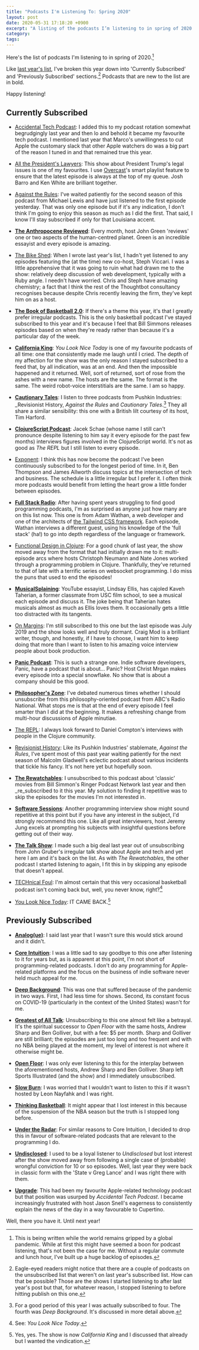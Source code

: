 ```yaml
---
title: "Podcasts I'm Listening To: Spring 2020"
layout: post
date: 2020-05-31 17:18:20 +0900
excerpt: "A listing of the podcasts I’m listening to in spring of 2020."
category: 
tags: 
---
```


Here's the list of podcasts I'm listening to in spring of 2020.[^1]

Like [last year's list][2019], I've broken this year down into 'Currently Subscribed' and 'Previously Subscribed' sections.[^2] Podcasts that are new to the list are in bold.

Happy listening!

[2019]: https://articles.inqk.net/2019/05/03/podcasts-spring-2019.html "Read 'Podcasts I'm Listening To: Spring 2019'."

## Currently Subscribed

- [Accidental Tech Podcast](https://atp.fm/): I added this to my podcast rotation somewhat begrudgingly last year and then lo and behold it became my favourite tech podcast. I mentioned last year that Marco's unwillingness to cut Apple the customary slack that other Apple watchers do was a big part of the reason I tuned in and that remained true this year.

- [All the President's Lawyers](https://www.kcrw.com/news/shows/lrc-presents-all-the-presidents-lawyers): This show about President Trump's legal issues is one of my favourites. I use [Overcast][]'s smart playlist feature to ensure that the latest episode is always at the top of my queue. Josh Barro and Ken White are brilliant together.  

  [Overcast]: https://overcast.fm/ "Visit the website for the Overcast podcast player."

- [Against the Rules](https://atrpodcast.com/): I've waited patiently for the second season of this podcast from Michael Lewis and have just listened to the first episode yesterday. That was only one episode but if it's any indication, I don't think I'm going to enjoy this season as much as I did the first. That said, I know I'll stay subscribed if only for that Louisiana accent.

- [**The Anthropocene Reviewed**](https://www.wnycstudios.org/podcasts/anthropocene-reviewed): Every month, host John Green 'reviews' one or two aspects of the human-centred planet. Green is an incredible essayist and every episode is amazing.

- [The Bike Shed](https://bikeshed.fm/): When I wrote last year's list, I hadn't yet listened to any episodes featuring the (at the time) new co-host, Steph Viccari. I was a little apprehensive that it was going to ruin what had drawn me to the show: relatively deep discussion of web development, typically with a Ruby angle. I needn't have worried. Chris and Steph have amazing chemistry; a fact that I think the rest of the Thoughtbot consultancy recognises because despite Chris recently leaving the firm, they've kept him on as a host.

- [**The Book of Basketball 2.0**](https://www.theringer.com/book-of-basketball): If there's a theme this year, it's that I greatly prefer irregular podcasts. This is the only basketball podcast I've stayed subscribed to this year and it's because I feel that Bill Simmons releases episodes based on when they're ready rather than because it's a particular day of the week.

- [**California King**](https://www.californiaking.org): _You Look Nice Today_ is one of my favourite podcasts of all time: one that consistently made me laugh until I cried. The depth of my affection for the show was the only reason I stayed subscribed to a feed that, by all indication, was at an end. And then the impossible happened and it returned. Well, sort of returned, sort of rose from the ashes with a new name. The hosts are the same. The format is the same. The weird robot-voice interstitials are the same. I am so happy.

- [**Cautionary Tales**](http://timharford.com/articles/cautionarytales/): I listen to three podcasts from Pushkin Industries: _Revisionist History, _Against the Rules_ and _Cautionary Tales_.[^3] They all share a similar sensibility: this one with a British lilt courtesy of its host, Tim Harford.

- [**ClojureScript Podcast**](https://clojurescriptpodcast.com/): Jacek Schae (whose name I still can't pronounce despite listening to him say it every episode for the past few months) interviews figures involved in the ClojureScript world. It's not as good as _The REPL_ but I still listen to every episode.

- [Exponent](https://exponent.fm/): I think this has now become the podcast I've been continuously subscribed to for the longest period of time. In it, Ben Thompson and James Allworth discuss topics at the intersection of tech and business. The schedule is a little irregular but I prefer it. I often think more podcasts would benefit from letting the heart grow a little fonder between episodes.

- [**Full Stack Radio**](https://www.fullstackradio.com): After having spent years struggling to find good programming podcasts, I'm as surprised as anyone just how many are on this list now. This one is from Adam Wathan, a web developer and one of the architects of [the Tailwind CSS framework][Tailwind]. Each episode, Wathan interviews a different guest, using his knowledge of the 'full stack' (ha!) to go into depth regardless of the language or framework.

  [Tailwind]: https://tailwindcss.com "Visit the official website for the Tailwind CSS framework."

- [Functional Design in Clojure](https://clojuredesign.club/): For a good chunk of last year, the show moved away from the format that had initially drawn me to it: multi-episode arcs where hosts Christoph Neumann and Nate Jones worked through a programming problem in Clojure. Thankfully, they've returned to that of late with a terrific series on websocket programming. I do miss the puns that used to end the episodes!

- [**MusicalSplaining**](http://musicalsplaining.libsyn.com): YouTube essayist, Lindsay Ellis, has cajoled Kaveh Taherian, a former classmate from USC film school, to see a musical each episode and discuss it. The joke being that Taherian hates musicals almost as much as Ellis loves them. It occasionally gets a little too distracted with its tangents.

- [On Margins](https://craigmod.com/onmargins/): I'm still subscribed to this one but the last episode was July 2019 and the show looks well and truly dormant. Craig Mod is a brilliant writer, though, and honestly, if I have to choose, I want him to keep doing that more than I want to listen to his amazing voice interview people about book production.

- [**Panic Podcast**](https://podcast.panic.com/): This is such a strange one. Indie software developers, Panic, have a podcast that is about... Panic? Host Christ Mrgan makes every episode into a special snowflake. No show that is about a company should be this good.

- [**Philosopher's Zone**](https://www.abc.net.au/radionational/programs/philosopherszone/): I've debated numerous times whether I should unsubscribe from this philosophy-oriented podcast from ABC's Radio National. What stops me is that at the end of every episode I feel smarter than I did at the beginning. It makes a refreshing change from multi-hour discussions of Apple minutiae.

- [The REPL](https://www.therepl.net/): I always look forward to Daniel Compton's interviews with people in the Clojure community.

- [Revisionist History](https://revisionisthistory.com/): Like its Pushkin Industries' stablemate, _Against the Rules_, I've spent most of this past year waiting patiently for the next season of Malcolm Gladwell's eclectic podcast about various incidents that tickle his fancy. It's not here yet but hopefully soon.

- [**The Rewatchables**](https://www.theringer.com/the-rewatchables): I unsubscribed to this podcast about 'classic' movies from Bill Simmon's Ringer Podcast Network last year and then _re_subscribed to it this year. My solution to finding it repetitive was to skip the episodes for the movies I'm not interested in.

- [**Software Sessions**](https://www.softwaresessions.com): Another programming interview show might sound repetitive at this point but if you have any interest in the subject, I'd strongly recommend this one. Like all great interviewers, host Jeremy Jung excels at prompting his subjects with insightful questions before getting out of their way.

- [**The Talk Show**](https://daringfireball.net/thetalkshow/): I made such a big deal last year out of unsubscribing from John Gruber's irregular talk show about Apple and tech and yet here I am and it's back on the list. As with _The Rewatchables_, the other podcast I started listening to again, I fit this in by skipping any episode that doesn't appeal.

- [TECHnical Foul](https://technicalfoul.fm/): I'm almost certain that this very occasional basketball podcast isn't coming back but, well, you never know, right?[^4]

- [You Look Nice Today](http://youlooknicetoday.com/): IT CAME BACK.[^5]

## Previously Subscribed

- [**Analog(ue)**](https://www.relay.fm/analogue): I said last year that I wasn't sure this would stick around and it didn't.

- [**Core Intuition**](https://coreint.org/): I was a little sad to say goodbye to this one after listening to it for years but, as is apparent at this point, I'm not short of programming-related podcasts. I don't do any programming for Apple-related platforms and the focus on the business of indie software never held much appeal for me.

- [**Deep Background**](https://pushkin.fm/deep-background): This was one that suffered because of the pandemic in two ways. First, I had less time for shows. Second, its constant focus on COVID-19 (particularly in the context of the United States) wasn't for me.

- [**Greatest of All Talk**](https://greatestofalltalk.com/): Unsubscribing to this one almost felt like a betrayal. It's the spiritual successor to _Open Floor_ with the same hosts, Andrew Sharp and Ben Golliver, but with a fee: $5 per month. Sharp and Golliver are still brilliant; the episodes are just too long and too frequent and with no NBA being played at the moment, my level of interest is not where it otherwise might be.

- [**Open Floor**](https://www.si.com/podcasts): I was only ever listening to this for the interplay between the aforementioned hosts, Andrew Sharp and Ben Golliver. Sharp left Sports Illustrated (and the show) and I immediately unsubscribed.

- [**Slow Burn**](https://slate.com/slow-burn): I was worried that I wouldn't want to listen to this if it wasn't hosted by Leon Nayfahk and I was right.

- [**Thinking Basketball**](http://www.backpicks.com/): It might appear that I lost interest in this because of the suspension of the NBA season but the truth is I stopped long before.

- [**Under the Radar**](https://www.relay.fm/radar): For similar reasons to Core Intuition, I decided to drop this in favour of software-related podcasts that are relevant to the programming I do.

- [**Undisclosed**](http://undisclosed-podcast.com/): I used to be a loyal listener to _Undisclosed_ but lost interest after the show moved away from following a single case of (probable) wrongful conviction for 10 or so episodes. Well, last year they were back in classic form with the 'State v Greg Lance' and I was right there with them.

- [**Upgrade**](https://www.relay.fm/upgrade): This had been my favourite Apple-related technology podcast but that position was usurped by _Accidental Tech Podcast_. I became increasingly frustrated with host Jason Snell's eagerness to consistently explain the news of the day in a way favourable to Cupertino.

Well, there you have it. Until next year!

[^1]: This is being written while the world remains gripped by a global pandemic. While at first this might have seemed a boon for podcast listening, that's not been the case for me. Without a regular commute and lunch hour, I've built up a huge backlog of episodes.

[^2]: Eagle-eyed readers might notice that there are a couple of podcasts on the unsubscribed list that weren't on last year's subscribed list. How can that be possible? Those are the shows I started listening to after last year's post but that, for whatever reason, I stopped listening to before hitting publish on this one. 

[^3]: For a good period of this year I was actually subscribed to four. The fourth was _Deep Background_. It's discussed in more detail above.

[^4]: See: _You Look Nice Today_.

[^5]: Yes, yes. The show is now _California King_ and I discussed that already but I wanted the vindication.